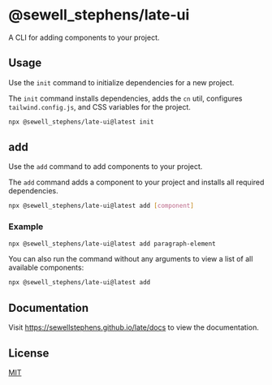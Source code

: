 # @sewell_stephens/late-ui

A CLI for adding components to your project.

## Usage

Use the `init` command to initialize dependencies for a new project.

The `init` command installs dependencies, adds the `cn` util, configures `tailwind.config.js`, and CSS variables for the project.

```bash
npx @sewell_stephens/late-ui@latest init
```

## add

Use the `add` command to add components to your project.

The `add` command adds a component to your project and installs all required dependencies.

```bash
npx @sewell_stephens/late-ui@latest add [component]
```

### Example

```bash
npx @sewell_stephens/late-ui@latest add paragraph-element
```

You can also run the command without any arguments to view a list of all available components:

```bash
npx @sewell_stephens/late-ui@latest add
```

## Documentation

Visit https://sewellstephens.github.io/late/docs to view the documentation.

## License

[MIT](./LICENSE)
